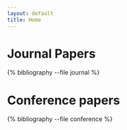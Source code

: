 ```yaml
---
layout: default
title: Home
---
```



# Journal Papers

{% bibliography  --file journal %}

# Conference papers

{% bibliography  --file conference %}